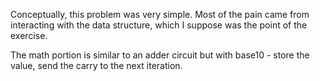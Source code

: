 Conceptually, this problem was very simple. Most of the pain came from interacting with the data structure, which I suppose was the point of the exercise.

The math portion is similar to an adder circuit but with base10 - store the value, send the carry to the next iteration.
